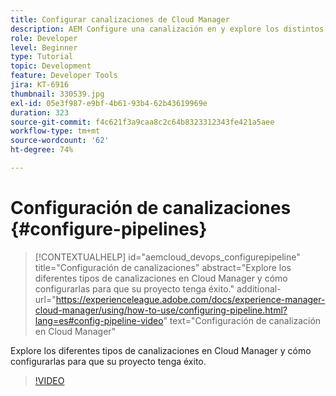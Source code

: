 ```yaml
---
title: Configurar canalizaciones de Cloud Manager
description: AEM Configure una canalización en y explore los distintos tipos de canalizaciones.
role: Developer
level: Beginner
type: Tutorial
topic: Development
feature: Developer Tools
jira: KT-6916
thumbnail: 330539.jpg
exl-id: 05e3f987-e9bf-4b61-93b4-62b43619969e
duration: 323
source-git-commit: f4c621f3a9caa8c2c64b8323312343fe421a5aee
workflow-type: tm+mt
source-wordcount: '62'
ht-degree: 74%

---
```


# Configuración de canalizaciones {#configure-pipelines}

>[!CONTEXTUALHELP]
>id="aemcloud_devops_configurepipeline"
>title="Configuración de canalizaciones"
>abstract="Explore los diferentes tipos de canalizaciones en Cloud Manager y cómo configurarlas para que su proyecto tenga éxito."
>additional-url="https://experienceleague.adobe.com/docs/experience-manager-cloud-manager/using/how-to-use/configuring-pipeline.html?lang=es#config-pipeline-video" text="Configuración de canalización en Cloud Manager"

Explore los diferentes tipos de canalizaciones en Cloud Manager y cómo configurarlas para que su proyecto tenga éxito.

>[!VIDEO](https://video.tv.adobe.com/v/330539?quality=12&learn=on)
